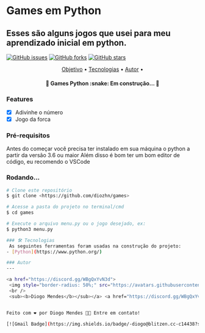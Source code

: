 # Games em Python
## Esses são alguns jogos que usei para meu aprendizado inicial em python.
[![GitHub issues](https://img.shields.io/github/issues/diozhn/games)](https://github.com/diozhn/games/issues)
[![GitHub forks](https://img.shields.io/github/forks/diozhn/games)](https://github.com/diozhn/games/network)
[![GitHub stars](https://img.shields.io/github/stars/diozhn/games)](https://github.com/diozhn/games/stargazers)

<p align="center">
  <a href="#objetivo">Objetivo</a> •
  <a href="#tecnologias">Tecnologias</a> •
  <a href="#autor">Autor</a> •
</p>

<h4 align="center"> 
  🚧  Games Python :snake:  Em construção...  🚧
</h4>

### Features
- [x] Adivinhe o número
- [x] Jogo da forca 

### Pré-requisitos
  Antes do começar você precisa ter instalado em sua máquina o python a partir da versão 3.6 ou maior
  Além disso é bom ter um bom editor de código, eu recomendo o VSCode

### Rodando...

```bash
# Clone este repositório
$ git clone <https://github.com/diozhn/games>

# Acesse a pasta do projeto no terminal/cmd
$ cd games

# Execute o arquivo menu.py ou o jogo desejado, ex:
$ python3 menu.py

### 🛠 Tecnologias
 As seguintes ferramentas foram usadas na construção do projeto:
- [Python](https://www.python.org/)

### Autor
---

<a href="https://discord.gg/WBgQxYvN3d">
 <img style="border-radius: 50%;" src="https://avatars.githubusercontent.com/u/61253739?s=60&v=4" width="100px;" alt=""/>
 <br />
 <sub><b>Diogo Mendes</b></sub></a> <a href="https://discord.gg/WBgQxYvN3d" title="COSMO">:stars:</a>


Feito com ❤️ por Diogo Mendes 👋🏽 Entre em contato!

[![Gmail Badge](https://img.shields.io/badge/-diogo@blitzen.cc-c14438?style=flat-square&logo=Gmail&logoColor=white&link=mailto:diogo@blitzen.cc)](mailto:diogo@blitzen.cc)